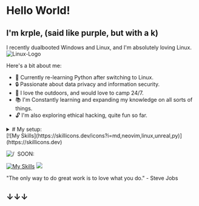 # Hello World!
## I'm krple, (said like purple, but with a k)
I recently dualbooted Windows and Linux, and I'm absolutely loving Linux. <img src="https://cdn3.emoji.gg/emojis/4626-linux.png" alt=Linux-Logo style="width:25px;"/>

Here's a bit about me:

- 🌱 Currently re-learning Python after switching to Linux.
- 🔒 Passionate about data privacy and information security.
- 🌲 I love the outdoors, and would love to camp 24/7.
- 📚 I'm Constantly learning and expanding my knowledge on all sorts of things.
- 🔓 I'm also exploring ethical hacking, quite fun so far.

<details>
  <summary># My setup:</summary>
- ## Operating systems: <img src="https://img.shields.io/badge/-linux_mint-80C23A?logo=linuxmint&logoColor=white&style=for-the-badge" alt=Linux-Mint />&nbsp;&nbsp; <img src="https://img.shields.io/badge/Windows_11-0078D4?logo=windows11&logoColor=white&style=for-the-badge" alt=Windows-11 />&nbsp;&nbsp; <img src="https://img.shields.io/badge/-arch_linux-1793D1?logo=archlinux&logoColor=white&style=for-the-badge" alt=Arch-Linux />&nbsp;&nbsp;
- ## Desktop Environments: <img src="https://img.shields.io/badge/gnome-4A86CF?logo=gnome&logoColor=white&style=for-the-badge" alt=Gnome />&nbsp;&nbsp; <img src="https://img.shields.io/badge/Plasma-1D99F3?logo=KDE&logoColor=white&style=for-the-badge" alt=KDE />&nbsp;&nbsp; <img src="https://raw.githubusercontent.com/DarkModeDevotee/DarkModeDevotee/main/CINNAMON.svg" alt=Cinnamon />&nbsp;&nbsp;
- ## Terminal: <img src="https://img.shields.io/badge/gnome_terminal-241F31?logo=gnometerminal&logoColor=white&style=for-the-badge" alt=Gnome-Terminal />&nbsp;&nbsp;
- ## IDE:<img src="https://img.shields.io/badge/jetbains-000000?logo=jetbrains&logoColor=white&style=for-the-badge" alt=JetBrains />&nbsp;&nbsp;
- ## Alternate IDE: <img src="https://img.shields.io/badge/Neovim-57A143?logo=Neovim&logoColor=white&style=for-the-badge" alt=NeoVim />&nbsp;&nbsp;
- ## Browser: <img src="https://raw.githubusercontent.com/DarkModeDevotee/DarkModeDevotee/main/HARDENED%20LIBREWOLF.svg" alt=LibreWolf />&nbsp;&nbsp;
- ## Theme: <img src="https://img.shields.io/badge/-Catppuccin_Mocha-1e1e2e?logo=buymeacoffee&logoColor=white&style=for-the-badge" alt=Catpuccin-Mocha />&nbsp;&nbsp;
- ## Shell: <img src="https://img.shields.io/badge/-zsh_+_ohmyzsh-F15A24?logo=zotero&logoColor=white&style=for-the-badge" alt=zsh-plus-ohmyzsh />&nbsp;&nbsp;

# Hardware:
- ## CPU: <img src="https://img.shields.io/badge/-Ryzen_9_5900x-ED1C24?logo=amd&logoColor=white&style=for-the-badge" alt=AMD-Ryzen-9-5900x />&nbsp;&nbsp;
- ## GPU: <img src="https://img.shields.io/badge/rtx_3070ti-76B900?logo=NVIDIA&logoColor=white&style=for-the-badge" alt=nVidia />&nbsp;&nbsp; (Hopefully Radeon soon. <img src="https://raw.githubusercontent.com/DarkModeDevotee/DarkModeDevotee/main/nvidia-linux.gif" style="width:25px;"/> )
- ## Keyboard: <img src="https://img.shields.io/badge/Apex_Pro-FF5200?logo=steelseries&logoColor=white&style=for-the-badge" alt=SteelSeries />&nbsp;&nbsp;
- ## Monitor: <img src="https://img.shields.io/badge/Q3223Q-007DB8?logo=dell&logoColor=white&style=for-the-badge" alt=dell-q3223q />&nbsp;&nbsp;
- ## Phone: <img src="https://img.shields.io/badge/Pixel_7-3ACB7B?logo=android&logoColor=white&style=for-the-badge" alt=Android />&nbsp;&nbsp; <img src="https://raw.githubusercontent.com/DarkModeDevotee/DarkModeDevotee/main/GRAPHENEOS.svg" alt=GrapheneOS />&nbsp;&nbsp;
</details>
[![My Skills](https://skillicons.dev/icons?i=md,neovim,linux,unreal,py)](https://skillicons.dev)

<img src="" alt= />&nbsp;&nbsp;SOON:

[![My Skills](https://skillicons.dev/icons?i=bash,lua)](https://skillicons.dev)
![](https://hit.yhype.me/github/profile?user_id=84683430)

"The only way to do great work is to love what you do." - Steve Jobs 
## ↓↓↓
